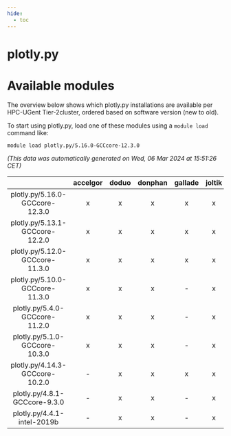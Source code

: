 ```yaml
---
hide:
  - toc
---
```


plotly.py
=========

# Available modules


The overview below shows which plotly.py installations are available per HPC-UGent Tier-2cluster, ordered based on software version (new to old).

To start using plotly.py, load one of these modules using a `module load` command like:

```shell
module load plotly.py/5.16.0-GCCcore-12.3.0
```

*(This data was automatically generated on Wed, 06 Mar 2024 at 15:51:26 CET)*  

| |accelgor|doduo|donphan|gallade|joltik|skitty|
| :---: | :---: | :---: | :---: | :---: | :---: | :---: |
|plotly.py/5.16.0-GCCcore-12.3.0|x|x|x|x|x|x|
|plotly.py/5.13.1-GCCcore-12.2.0|x|x|x|x|x|x|
|plotly.py/5.12.0-GCCcore-11.3.0|x|x|x|x|x|x|
|plotly.py/5.10.0-GCCcore-11.3.0|x|x|x|-|x|x|
|plotly.py/5.4.0-GCCcore-11.2.0|x|x|x|-|x|x|
|plotly.py/5.1.0-GCCcore-10.3.0|x|x|x|-|x|x|
|plotly.py/4.14.3-GCCcore-10.2.0|-|x|x|x|x|x|
|plotly.py/4.8.1-GCCcore-9.3.0|-|x|x|-|x|x|
|plotly.py/4.4.1-intel-2019b|-|x|x|-|x|x|
